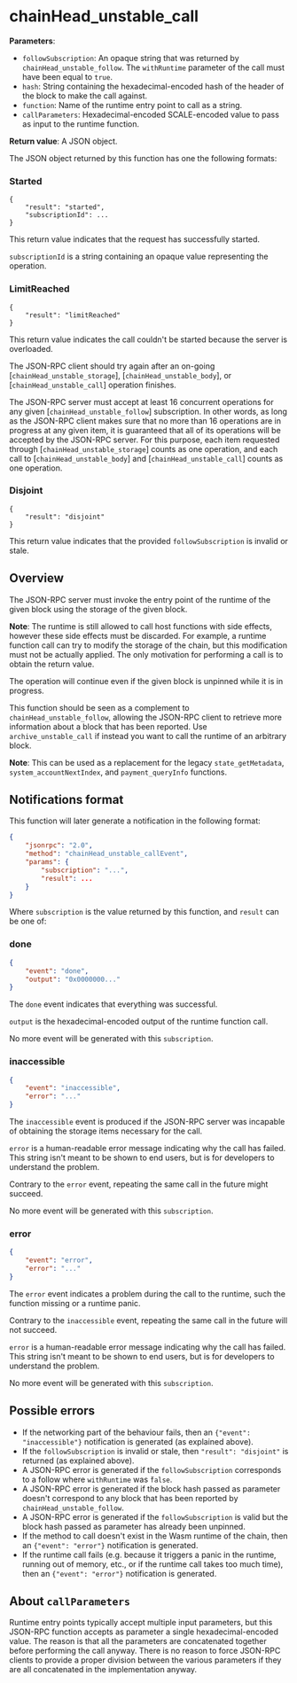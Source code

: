 # chainHead_unstable_call

**Parameters**:

- `followSubscription`: An opaque string that was returned by `chainHead_unstable_follow`. The `withRuntime` parameter of the call must have been equal to `true`.
- `hash`: String containing the hexadecimal-encoded hash of the header of the block to make the call against.
- `function`: Name of the runtime entry point to call as a string.
- `callParameters`: Hexadecimal-encoded SCALE-encoded value to pass as input to the runtime function.

**Return value**: A JSON object.

The JSON object returned by this function has one the following formats:

### Started

```
{
    "result": "started",
    "subscriptionId": ...
}
```

This return value indicates that the request has successfully started.

`subscriptionId` is a string containing an opaque value representing the operation.

### LimitReached

```
{
    "result": "limitReached"
}
```

This return value indicates the call couldn't be started because the server is overloaded.

The JSON-RPC client should try again after an on-going [`chainHead_unstable_storage`], [`chainHead_unstable_body`], or [`chainHead_unstable_call`] operation finishes.

The JSON-RPC server must accept at least 16 concurrent operations for any given [`chainHead_unstable_follow`] subscription. In other words, as long as the JSON-RPC client makes sure that no more than 16 operations are in progress at any given item, it is guaranteed that all of its operations will be accepted by the JSON-RPC server.
For this purpose, each item requested through [`chainHead_unstable_storage`] counts as one operation, and each call to [`chainHead_unstable_body`] and [`chainHead_unstable_call`] counts as one operation.

### Disjoint

```
{
    "result": "disjoint"
}
```

This return value indicates that the provided `followSubscription` is invalid or stale.

## Overview

The JSON-RPC server must invoke the entry point of the runtime of the given block using the storage of the given block.

**Note**: The runtime is still allowed to call host functions with side effects, however these side effects must be discarded. For example, a runtime function call can try to modify the storage of the chain, but this modification must not be actually applied. The only motivation for performing a call is to obtain the return value.

The operation will continue even if the given block is unpinned while it is in progress.

This function should be seen as a complement to `chainHead_unstable_follow`, allowing the JSON-RPC client to retrieve more information about a block that has been reported. Use `archive_unstable_call` if instead you want to call the runtime of an arbitrary block.

**Note**: This can be used as a replacement for the legacy `state_getMetadata`, `system_accountNextIndex`, and `payment_queryInfo` functions.

## Notifications format

This function will later generate a notification in the following format:

```json
{
    "jsonrpc": "2.0",
    "method": "chainHead_unstable_callEvent",
    "params": {
        "subscription": "...",
        "result": ...
    }
}
```

Where `subscription` is the value returned by this function, and `result` can be one of:

### done

```json
{
    "event": "done",
    "output": "0x0000000..."
}
```

The `done` event indicates that everything was successful.

`output` is the hexadecimal-encoded output of the runtime function call.

No more event will be generated with this `subscription`.

### inaccessible

```json
{
    "event": "inaccessible",
    "error": "..."
}
```

The `inaccessible` event is produced if the JSON-RPC server was incapable of obtaining the storage items necessary for the call.

`error` is a human-readable error message indicating why the call has failed. This string isn't meant to be shown to end users, but is for developers to understand the problem.

Contrary to the `error` event, repeating the same call in the future might succeed.

No more event will be generated with this `subscription`.

### error

```json
{
    "event": "error",
    "error": "..."
}
```

The `error` event indicates a problem during the call to the runtime, such the function missing or a runtime panic.

Contrary to the `inaccessible` event, repeating the same call in the future will not succeed.

`error` is a human-readable error message indicating why the call has failed. This string isn't meant to be shown to end users, but is for developers to understand the problem.

No more event will be generated with this `subscription`.

## Possible errors

- If the networking part of the behaviour fails, then an `{"event": "inaccessible"}` notification is generated (as explained above).
- If the `followSubscription` is invalid or stale, then `"result": "disjoint"` is returned (as explained above).
- A JSON-RPC error is generated if the `followSubscription` corresponds to a follow where `withRuntime` was `̀false`.
- A JSON-RPC error is generated if the block hash passed as parameter doesn't correspond to any block that has been reported by `chainHead_unstable_follow`.
- A JSON-RPC error is generated if the `followSubscription` is valid but the block hash passed as parameter has already been unpinned.
- If the method to call doesn't exist in the Wasm runtime of the chain, then an `{"event": "error"}` notification is generated.
- If the runtime call fails (e.g. because it triggers a panic in the runtime, running out of memory, etc., or if the runtime call takes too much time), then an `{"event": "error"}` notification is generated.

## About `callParameters`

Runtime entry points typically accept multiple input parameters, but this JSON-RPC function accepts as parameter a single hexadecimal-encoded value. The reason is that all the parameters are concatenated together before performing the call anyway. There is no reason to force JSON-RPC clients to provide a proper division between the various parameters if they are all concatenated in the implementation anyway.
